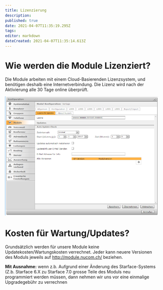 ```yaml
---
title: Lizenzierung
description: 
published: true
date: 2021-04-07T11:35:19.295Z
tags: 
editor: markdown
dateCreated: 2021-04-07T11:35:14.613Z
---
```


# Wie werden die Module Lizenziert?
Die Module arbeiten mit einem Cloud-Basierenden Lizenzsystem, und benötigen deshalb eine Internetverbindung.
Die Lizenz wird nach der Aktivierung alle 30 Tage online überprüft.

![Lizenz](/uploads/lizenz/lizenz.png "Lizenz")

# Kosten für Wartung/Updates?
Grundsätzlich werden für unsere Module keine Updatekosten/Wartungskosten verrechnet.
Jeder kann neuere Versionen des Moduls jeweils auf http://module.nucom.ch/ beziehen.

**Mit Ausnahme:** wenn z.b. Aufgrund einer Änderung des Starface-Systems (Z.b. Starface 6.X zu Starface 7.0 grosse Teile des Moduls neu programmiert werden müssen, dann nehmen wir uns vor eine einmalige Upgradegebühr zu verrechnen